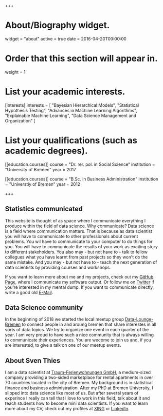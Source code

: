 +++
# About/Biography widget.
widget = "about"
active = true
date = 2016-04-20T00:00:00

# Order that this section will appear in.
weight = 1

# List your academic interests.
[interests]
  interests = [
    "Bayesian Hierarchical Models",
    "Statistical Hypothesis Testing",
    "Advances in Machine Learning Algorithms",
    "Explainable Machine Learning",
    "Data Science Management and Organization"
  ]

# List your qualifications (such as academic degrees).
[[education.courses]]
  course = "Dr. rer. pol. in Social Science"
  institution = "University of Bremen"
  year = 2017

[[education.courses]]
  course = "B.Sc. in Business Administration"
  institution = "Universtiy of Bremen"
  year = 2012
 
+++

## Statistics communicated

This website is thought of as space where I communicate everything I produce within the field of data science. Why communicate? Data science is a field where communication matters. That is because as data scientist you will have to communicate to other professionals about current problems. You wil have to communicate to your computer to do things for you. You will have to communicate the results of your work as exciting story to different stakeholders. You also may - but not have to - talk to fellow collegues what you have learnt from past projects so they won't do the same mistake. And you may - but not have to - teach the next generation of data scientists by providing courses and workshops. 

If you want to learn more about me and my projects, check out my [GitHub Page](https://github.com/ThiesDS), where I communicate my software output. Or follow me on [Twitter](https://twitter.com/Thies_DS) if you're interested in my mental dump. If you want to communicate directly, write a good old [E-Mail](mailto:thies@traum-ferienwohnungen.de).

## Data Science community

In the beginning of 2018 we started the local meetup group [Data-Lounge-Bremen](https://www.meetup.com/de-DE/Data-Lounge-Bremen/) to connect people in and aroung bremen that share interestes in all sorts of data topics. We try to organize one event in each quarter of the year. I am very proud to have such a nice community that is always willing to communicate their experiences. You are wecome to join us and, if you are interested, to give a talk on one of our meetup events.

## About Sven Thies

 I am a data scientist at [Traum-Ferienwohnungen GmbH](https://www.traum-ferienwohnungen.de/), a medium-sized company providing a two-sided marketplace for rental apartments in over 70 countries located in the city of Bremen. My background is in statistical finance and business administration. After my PhD at Bremen University, I slipped into data science like most of us. But after several years of experince I really can tell that I love to work in this field, talk about it and teach students how to become mini data scientists. If you want to learn more about my CV, check out my profiles at [XING](https://www.xing.com/profile/Sven_Thies/cv?sc_o=mxb_p) or [LinkedIn](https://www.linkedin.com/in/sven-thies-7a171b4b/). 